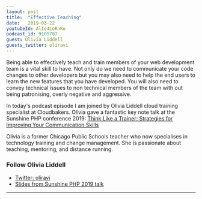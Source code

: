 ```yaml
---
layout: post
title:  "Effective Teaching"
date:   2019-03-22
youtubeId: AlIe4LoRnKo
podcast_id: 9105707
guest: Olivia Liddell
guests_twitter: oliravi
---
```


Being able to effectively teach and train members of your web development team is a vital skill to have. Not only do we need to communicate your code changes to other developers but you may also need to help the end users to learn the new features that you have developed. 
You will also need to convey technical issues to non technical members of the team with out being patronising, overly negative and aggressive.

In today's podcast episode I am joined by Olivia Liddell cloud training specialist at Cloudbakers. Olivia gave a fantastic key note talk at the Sunshine PHP conference 2019: [Think Like a Trainer: Strategies for Improving Your Communication Skills](http://2019.sunshinephp.com/keynotes#think-like-a-trainer-strategies-for-improving-your-communication-skills)


Olivia is a former Chicago Public Schools teacher who now specialises in technology training and change management. She is passionate about teaching, mentoring, and distance running.

### Follow Olivia Liddell
- [Twitter: oliravi](https://twitter.com/oliravi)
- [Slides from Sunshine PHP 2019 talk](https://www.slideshare.net/OliviaLiddell/olivia-liddell-sunshine-php-2019-think-like-a-trainer-improving-your-communication-skills)

-------------------------------
